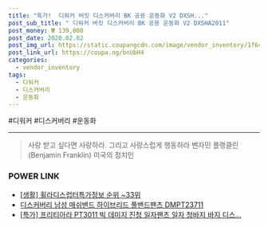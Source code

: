 ```yaml
--- 
title: "특가!  디워커 버킷 디스커버리 BK 공용 운동화 V2 DXSH..." 
post_sub_title: " 디워커 버킷 디스커버리 BK 공용 운동화 V2 DXSHA2011" 
post_money: ₩ 139,000 
post_date: 2020.02.02 
post_img_url: https://static.coupangcdn.com/image/vendor_inventory/1f64/cb479e92fa6c1653e116c45bee81f58c49b7b9eb00dd250622a42013d591.jpg 
post_link_url: https://coupa.ng/bnUbH4 
categories: 
  - vendor_inventory 
tags: 
  - 디워커 
  - 디스커버리 
  - 운동화 
--- 
```

  #디워커 #디스커버리 #운동화 
<hr> 

> 사랑 받고 싶다면 사랑하라. 그리고 사랑스럽게 행동하라 벤자민 플랭클린 (Benjamin Franklin) 미국의 정치인 


### POWER LINK

* <a href="https://blog.naver.com/fasyy4321/221772662018" target="_blank"> [생활] 휠라디스럽터특가정보 순위 ~33위</a>
* <a href="https://blog.naver.com/fasyy4321/221786707384" target="_blank">디스커버리 남성 매쉬밴드 하이브리드 풀밴드팬츠 DMPT23711</a>
* <a href="https://blog.naver.com/sakai111/221790813159" target="_blank">[특가] 프리티아라 PT3011 빅 데미지 진청 일자팬츠 일자 청바지 바지 디스...</a>
